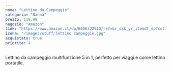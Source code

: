 ```yaml
---
nome: "Lettino da Campeggio"
categoria: "Nanna"
prezzo: 119.99
negozio: "Amazon"
link: "https://www.amazon.it/dp/B0DK32291D/ref=br_dsk_yr_itemdt_dp?colid=3QGQUT8WCNDK0&coliid=I2Q7O41XEKGRW4&th=1"
icona: "/images/stuff/lettino campeggio.jpg"
acquistato: true
priorita: 4
---
```


Lettino da campeggio multifunzione 5 in 1, perfetto per viaggi e come lettino portatile.
